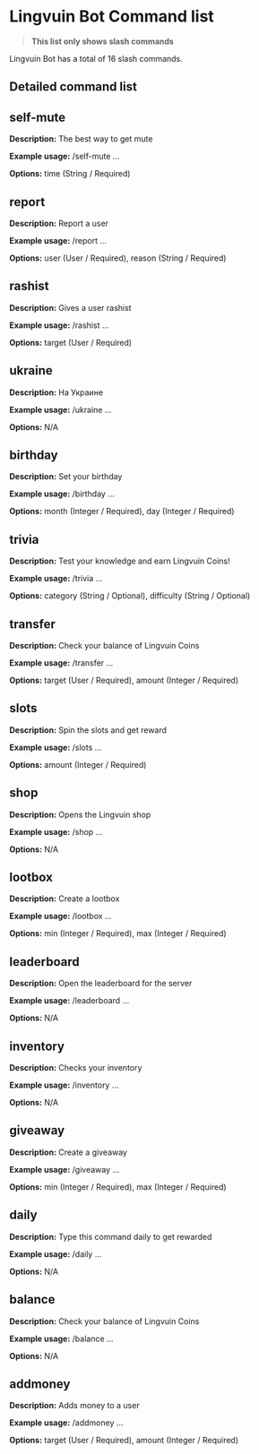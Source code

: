 # Lingvuin Bot Command list

> **This list only shows slash commands**


Lingvuin Bot has a total of 16 slash commands.

## Detailed command list

## self-mute

**Description:** The best way to get mute

**Example usage:** /self-mute ...

**Options:** time (String / Required)

## report

**Description:** Report a user

**Example usage:** /report ...

**Options:** user (User / Required), reason (String / Required)

## rashist

**Description:** Gives a user rashist

**Example usage:** /rashist ...

**Options:** target (User / Required)

## ukraine

**Description:** На Украине

**Example usage:** /ukraine ...

**Options:** N/A

## birthday

**Description:** Set your birthday

**Example usage:** /birthday ...

**Options:** month (Integer / Required), day (Integer / Required)

## trivia

**Description:** Test your knowledge and earn Lingvuin Coins!

**Example usage:** /trivia ...

**Options:** category (String / Optional), difficulty (String / Optional)

## transfer

**Description:** Check your balance of Lingvuin Coins

**Example usage:** /transfer ...

**Options:** target (User / Required), amount (Integer / Required)

## slots

**Description:** Spin the slots and get reward

**Example usage:** /slots ...

**Options:** amount (Integer / Required)

## shop

**Description:** Opens the Lingvuin shop

**Example usage:** /shop ...

**Options:** N/A

## lootbox

**Description:** Create a lootbox

**Example usage:** /lootbox ...

**Options:** min (Integer / Required), max (Integer / Required)

## leaderboard

**Description:** Open the leaderboard for the server

**Example usage:** /leaderboard ...

**Options:** N/A

## inventory

**Description:** Checks your inventory

**Example usage:** /inventory ...

**Options:** N/A

## giveaway

**Description:** Create a giveaway

**Example usage:** /giveaway ...

**Options:** min (Integer / Required), max (Integer / Required)

## daily

**Description:** Type this command daily to get rewarded

**Example usage:** /daily ...

**Options:** N/A

## balance

**Description:** Check your balance of Lingvuin Coins

**Example usage:** /balance ...

**Options:** N/A

## addmoney

**Description:** Adds money to a user

**Example usage:** /addmoney ...

**Options:** target (User / Required), amount (Integer / Required)
